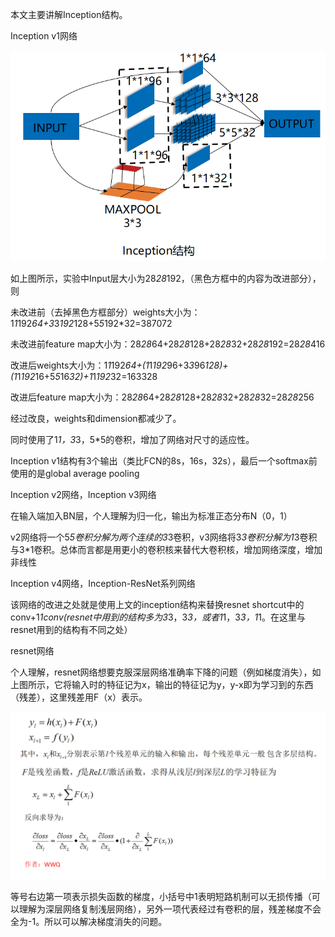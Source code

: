 本文主要讲解Inception结构。

Inception v1网络

![image](https://github.com/15458wew/slim/blob/master/images/inception.png)

如上图所示，实验中Input层大小为28*28*192，（黑色方框中的内容为改进部分），则

未改进前（去掉黑色方框部分）weights大小为：1*1*192*64+3*3*192*128+5*5*192*32=387072

未改进前feature map大小为：28*28*64+28*28*128+28*28*32+28*28*192=28*28*416

改进后weights大小为：1*1*192*64+(1*1*192*96+3*3*96*128)+(1*1*192*16+5*5*16*32)+1*1*192*32=163328

改进后feature map大小为：28*28*64+28*28*128+28*28*32+28*28*32=28*28*256

经过改良，weights和dimension都减少了。

同时使用了1*1，3*3，5*5的卷积，增加了网络对尺寸的适应性。

Inception v1结构有3个输出（类比FCN的8s，16s，32s），最后一个softmax前使用的是global average pooling

Inception v2网络，Inception v3网络

在输入端加入BN层，个人理解为归一化，输出为标准正态分布N（0，1）



v2网络将一个5*5卷积分解为两个连续的3*3卷积，v3网络将3*3卷积分解为1*3卷积与3*1卷积。总体而言都是用更小的卷积核来替代大卷积核，增加网络深度，增加非线性

Inception v4网络，Inception-ResNet系列网络

该网络的改进之处就是使用上文的inception结构来替换resnet shortcut中的conv+1*1conv(resnet中用到的结构多为3*3，3*3，或者1*1，3*3，1*1。在这里与resnet用到的结构有不同之处）

resnet网络

个人理解，resnet网络想要克服深层网络准确率下降的问题（例如梯度消失），如上图所示，它将输入时的特征记为x，输出的特征记为y，y-x即为学习到的东西（残差），这里残差用F（x）表示。


![image](https://github.com/15458wew/slim/blob/master/images/resnet.png)

等号右边第一项表示损失函数的梯度，小括号中1表明短路机制可以无损传播（可以理解为深层网络复制浅层网络），另外一项代表经过有卷积的层，残差梯度不会全为-1。所以可以解决梯度消失的问题。
